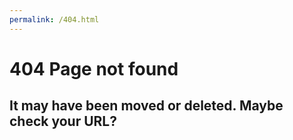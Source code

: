 ```yaml
---
permalink: /404.html
---
```


# 404 Page not found

## It may have been moved or deleted. Maybe check your URL?

